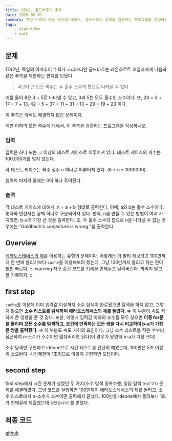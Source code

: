 ```yaml
---
title: 6588. 골드바흐의 추측
date: 2020-02-01
summary: 백만 이하의 모든 짝수에 대해서, 골드바흐의 추측을 검증하는 프로그램을 작성하시오.
tags:
    - algorithm
    - math
---
```

## 문제
1742년, 독일의 아마추어 수학가 크리스티안 골드바흐는 레온하르트 오일러에게 다음과 같은 추측을 제안하는 편지를 보냈다.

> 4보다 큰 모든 짝수는 두 홀수 소수의 합으로 나타낼 수 있다

예를 들어 8은 3 + 5로 나타낼 수 있고, 3과 5는 모두 홀수인 소수이다. 또, 20 = 3 + 17 = 7 + 13, 42 = 5 + 37 = 11 + 31 = 13 + 29 = 19 + 23 이다.

이 추측은 아직도 해결되지 않은 문제이다.

백만 이하의 모든 짝수에 대해서, 이 추측을 검증하는 프로그램을 작성하시오.

### 입력
입력은 하나 또는 그 이상의 테스트 케이스로 이루어져 있다. 테스트 케이스의 개수는 100,000개를 넘지 않는다.

각 테스트 케이스는 짝수 정수 n 하나로 이루어져 있다. (6 ≤ n ≤ 1000000)

입력의 마지막 줄에는 0이 하나 주어진다.
### 출력
각 테스트 케이스에 대해서, n = a + b 형태로 출력한다. 이때, a와 b는 홀수 소수이다. 숫자와 연산자는 공백 하나로 구분되어져 있다. 만약, n을 만들 수 있는 방법이 여러 가지라면, b-a가 가장 큰 것을 출력한다. 또, 두 홀수 소수의 합으로 n을 나타낼 수 없는 경우에는 "Goldbach's conjecture is wrong."을 출력한다.

## Overview

[에라토스테네스의 체](/datastructure-algorithm/2020/01/01/eratos/)를 이용하는 유형의 문제이다. 어떻게든 더 빨리 해보려고 100만까지 한 번에 돌리기보다 `cache`를 이용해보려 했는데, 그냥 100만까지 돌리고 하는 편이 훨씬 빠르다.
::: warning
자꾸 중간 코드를 기록을 안해두고 날려버린다. 까먹지 말고 잘 기록하자.
:::
## first step

`cache`를 이용해 이미 입력값 이상까지 소수 탐색이 완료됐으면 탐색을 하지 않고, 그렇지 않으면 **소수 리스트를 탐색하며 에라토스테네스의 체를 돌렸다. ⇒** 이 부분이 속도 저하에 큰 영향을 준 것 같다. 또한, 이렇게 입력값 이하의 소수를 모두 찾으면 **이중 for문을 돌리며** **모든 소수를 탐색하고, 조건에 만족하는 모든 쌍을 다시 비교하여 b-a가 가장 큰 쌍을 출력했다. ⇒** 이 부분도 속도 저하의 요인이다. 그냥 소수 리스트를 작은 수부터 접근하여 n-소수가 소수이면 멈춰버리면 된다(이 경우가 당연히 b-a가 가장 크다)

소수 탐색만 구현하고 ideone으로 시간 테스트를 간단히 해봤는데, 100만은 5초 이상이 소요된다. 시간제한이 1초이므로 이렇게 구현하면 오답이다.

## second step

first step에서 시간 문제가 생겼던 두 가지(소수 탐색 중복수행, 정답 탐색 `O(n^2)`) 문제를 해결하였다. 그냥 코드를 실행하면 100만까지 에라토스테네스의 체를 돌리고, 소수 리스트에서 n-소수가 소수이면 출력해서 끝냈다. 100만을 ideone에서 돌려보니 1초가 안돼길래 제출했는데 `맞았습니다!`를 받았다.

## 최종 코드

[github](https://github.com/shinjawkwang/bojPractice/blob/master/math/6588.cpp)